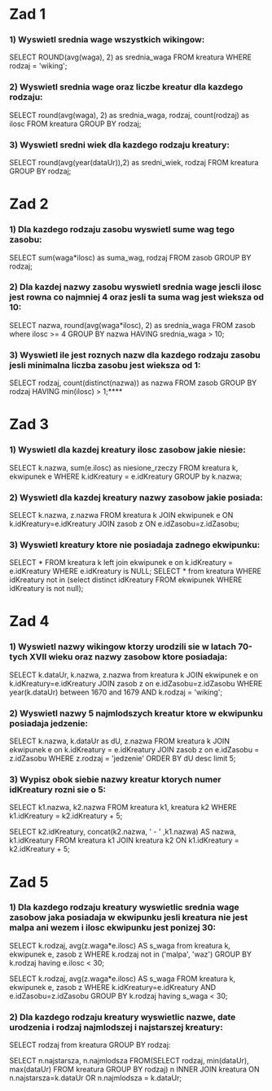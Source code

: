 # Zad 1

### 1) Wyswietl srednia wage wszystkich wikingow:
SELECT ROUND(avg(waga), 2) as srednia_waga FROM kreatura WHERE rodzaj = 'wiking';

### 2) Wyswietl srednia wage oraz liczbe kreatur dla kazdego rodzaju:
SELECT round(avg(waga), 2) as srednia_waga, rodzaj, count(rodzaj) as ilosc FROM kreatura GROUP BY rodzaj;

### 3) Wyswietl sredni wiek dla kazdego rodzaju kreatury:
SELECT round(avg(year(dataUr)),2) as sredni_wiek, rodzaj FROM kreatura GROUP BY rodzaj;

# Zad 2

### 1) Dla kazdego rodzaju zasobu wyswietl sume wag tego zasobu:
SELECT sum(waga*ilosc) as suma_wag, rodzaj FROM zasob GROUP BY rodzaj;

### 2) Dla kazdej nazwy zasobu wyswietl srednia wage jescli ilosc jest rowna co najmniej 4 oraz jesli ta suma wag jest wieksza od 10:
SELECT nazwa, round(avg(waga*ilosc), 2) as srednia_waga FROM zasob where ilosc >= 4 GROUP BY nazwa HAVING srednia_waga > 10;

### 3) Wyswietl ile jest roznych nazw dla kazdego rodzaju zasobu jesli minimalna liczba zasobu jest wieksza od 1:
SELECT rodzaj, count(distinct(nazwa)) as nazwa FROM zasob GROUP BY rodzaj HAVING min(ilosc) > 1;****

# Zad 3

### 1) Wyswietl dla kazdej kreatury ilosc zasobow jakie niesie:
SELECT k.nazwa, sum(e.ilosc) as niesione_rzeczy FROM kreatura k, ekwipunek e WHERE k.idKreatury = e.idKreatury GROUP by k.nazwa;

### 2) Wyswietl dla kazdej kreatury nazwy zasobow jakie posiada:
SELECT k.nazwa, z.nazwa FROM kreatura k JOIN ekwipunek e ON k.idKreatury=e.idKreatury JOIN zasob z ON e.idZasobu=z.idZasobu;

### 3) Wyswietl kreatury ktore nie posiadaja zadnego ekwipunku:
SELECT * FROM kreatura k left join ekwipunek e on k.idKreatury = e.idKreatury WHERE e.idKreatury is NULL;
SELECT * from kreatura WHERE idKreatury not in (select distinct idKreatury FROM ekwipunek WHERE idKreatury is not null);

# Zad 4

### 1) Wyswietl nazwy wikingow ktorzy urodzili sie w latach 70-tych XVII wieku oraz nazwy zasobow ktore posiadaja:
SELECT k.dataUr, k.nazwa, z.nazwa from kreatura k JOIN ekwipunek e on k.idKreatury=e.idKreatury JOIN zasob z on e.idZasobu=z.idZasobu WHERE year(k.dataUr) between 1670 and 1679 AND k.rodzaj = 'wiking';

### 2) Wyswietl nazwy 5 najmlodszych kreatur ktore w ekwipunku posiadaja jedzenie:
SELECT k.nazwa, k.dataUr as dU, z.nazwa FROM kreatura k JOIN ekwipunek e on k.idKreatury = e.idKreatury JOIN zasob z on e.idZasobu = z.idZasobu WHERE z.rodzaj = 'jedzenie' ORDER BY dU desc limit 5;

### 3) Wypisz obok siebie nazwy kreatur ktorych numer idKreatury rozni sie o 5:
SELECT k1.nazwa, k2.nazwa FROM kreatura k1, kreatura k2 WHERE k1.idKreatury = k2.idKreatury + 5;

SELECT k2.idKreatury, concat(k2.nazwa, ' - ' ,k1.nazwa) AS nazwa, k1.idKreatury FROM kreatura k1 JOIN kreatura k2 ON k1.idKreatury = k2.idKreatury + 5;

# Zad 5

### 1) Dla kazdego rodzaju kreatury wyswietlic srednia wage zasobow jaka posiadaja w ekwipunku jesli kreatura nie jest malpa ani wezem i ilosc ekwipunku jest ponizej 30:
SELECT k.rodzaj, avg(z.waga*e.ilosc) AS s_waga from kreatura k, ekwipunek e, zasob z WHERE k.rodzaj not in ('malpa', 'waz') GROUP BY k.rodzaj having e.ilosc < 30;

SELECT k.rodzaj, avg(z.waga*e.ilosc) AS s_waga FROM kreatura k, ekwipunek e, zasob z WHERE k.idKreatury=e.idKreatury AND e.idZasobu=z.idZasobu GROUP BY k.rodzaj having s_waga < 30;

### 2) Dla kazdego rodzaju kreatury wyswietlic nazwe, date urodzenia i rodzaj najmlodszej i najstarszej kreatury:
SELECT rodzaj from kreatura GROUP BY rodzaj:

SELECT n.najstarsza, n.najmlodsza FROM(SELECT rodzaj, min(dataUr), max(dataUr) FROM kreatura GROUP BY rodzaj) n INNER JOIN kreatura ON n.najstarsza=k.dataUr OR n.najmlodsza = k.dataUr;

